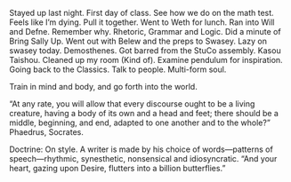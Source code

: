 Stayed up last night. First day of class. See how we do on the math test. Feels like I’m dying. Pull it together. Went to Weth for lunch. Ran into Will and Defne. Remember why. Rhetoric, Grammar and Logic. Did a minute of Bring Sally Up. Went out with Belew and the preps to Swasey. Lazy on swasey today. Demosthenes. Got barred from the StuCo assembly. Kasou Taishou. Cleaned up my room (Kind of). Examine pendulum for inspiration. Going back to the Classics. Talk to people. Multi-form soul.

Train in mind and body, and go forth into the world. 

“​​At any rate, you will allow that every discourse ought to be a living creature, having a body of its own and a head and feet; there should be a middle, beginning, and end, adapted to one another and to the whole?” Phaedrus, Socrates.

Doctrine: On style. A writer is made by his choice of words—patterns of speech—rhythmic, synesthetic, nonsensical and idiosyncratic. “And your heart, gazing upon Desire, flutters into a billion butterflies.”